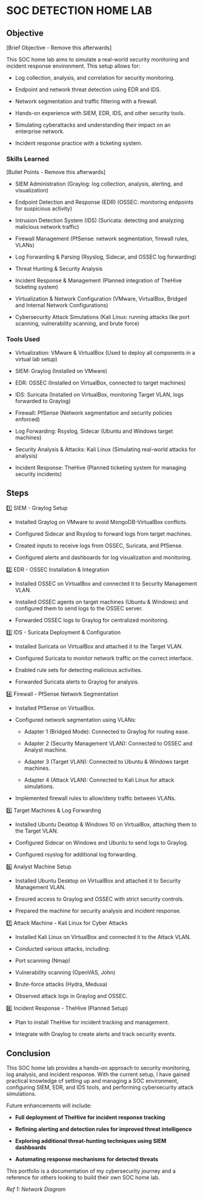 # SOC DETECTION HOME LAB

## Objective
[Brief Objective - Remove this afterwards]

This SOC home lab aims to simulate a real-world security monitoring and incident response environment. This setup allows for:

* Log collection, analysis, and correlation for security monitoring.

* Endpoint and network threat detection using EDR and IDS.

* Network segmentation and traffic filtering with a firewall.

* Hands-on experience with SIEM, EDR, IDS, and other security tools.

* Simulating cyberattacks and understanding their impact on an enterprise network.

* Incident response practice with a ticketing system.

### Skills Learned
[Bullet Points - Remove this afterwards]

* SIEM Administration (Graylog: log collection, analysis, alerting, and visualization)

* Endpoint Detection and Response (EDR) (OSSEC: monitoring endpoints for suspicious activity)

* Intrusion Detection System (IDS) (Suricata: detecting and analyzing malicious network traffic)

* Firewall Management (PfSense: network segmentation, firewall rules, VLANs)

* Log Forwarding & Parsing (Rsyslog, Sidecar, and OSSEC log forwarding)

* Threat Hunting & Security Analysis

* Incident Response & Management (Planned integration of TheHive ticketing system)

* Virtualization & Network Configuration (VMware, VirtualBox, Bridged and Internal Network Configurations)

* Cybersecurity Attack Simulations (Kali Linux: running attacks like port scanning, vulnerability scanning, and brute force)
### Tools Used

* Virtualization: VMware & VirtualBox (Used to deploy all components in a virtual lab setup)

* SIEM: Graylog (Installed on VMware)

* EDR: OSSEC (Installed on VirtualBox, connected to target machines)

* IDS: Suricata (Installed on VirtualBox, monitoring Target VLAN, logs forwarded to Graylog)

* Firewall: PfSense (Network segmentation and security policies enforced)

* Log Forwarding: Rsyslog, Sidecar (Ubuntu and Windows target machines)

* Security Analysis & Attacks: Kali Linux (Simulating real-world attacks for analysis)

* Incident Response: TheHive (Planned ticketing system for managing security incidents)

## Steps
1️⃣ SIEM - Graylog Setup

* Installed Graylog on VMware to avoid MongoDB-VirtualBox conflicts.

* Configured Sidecar and Rsyslog to forward logs from target machines.

* Created inputs to receive logs from OSSEC, Suricata, and PfSense.

* Configured alerts and dashboards for log visualization and monitoring.

2️⃣ EDR - OSSEC Installation & Integration

* Installed OSSEC on VirtualBox and connected it to Security Management VLAN.

* Installed OSSEC agents on target machines (Ubuntu & Windows) and configured them to send logs to the OSSEC server.

* Forwarded OSSEC logs to Graylog for centralized monitoring.

3️⃣ IDS - Suricata Deployment & Configuration

* Installed Suricata on VirtualBox and attached it to the Target VLAN.

* Configured Suricata to monitor network traffic on the correct interface.

* Enabled rule sets for detecting malicious activities.

* Forwarded Suricata alerts to Graylog for analysis.

4️⃣ Firewall - PfSense Network Segmentation

* Installed PfSense on VirtualBox.

* Configured network segmentation using VLANs:

  * Adapter 1 (Bridged Mode): Connected to Graylog for routing ease.

  * Adapter 2 (Security Management VLAN): Connected to OSSEC and Analyst machine.

  * Adapter 3 (Target VLAN): Connected to Ubuntu & Windows target machines.

  * Adapter 4 (Attack VLAN): Connected to Kali Linux for attack simulations.

* Implemented firewall rules to allow/deny traffic between VLANs.

5️⃣ Target Machines & Log Forwarding

* Installed Ubuntu Desktop & Windows 10 on VirtualBox, attaching them to the Target VLAN.

* Configured Sidecar on Windows and Ubuntu to send logs to Graylog.

* Configured rsyslog for additional log forwarding.

6️⃣ Analyst Machine Setup

* Installed Ubuntu Desktop on VirtualBox and attached it to Security Management VLAN.

* Ensured access to Graylog and OSSEC with strict security controls.

* Prepared the machine for security analysis and incident response.

7️⃣ Attack Machine - Kali Linux for Cyber Attacks

* Installed Kali Linux on VirtualBox and connected it to the Attack VLAN.

* Conducted various attacks, including:

* Port scanning (Nmap)

* Vulnerability scanning (OpenVAS, John)

* Brute-force attacks (Hydra, Medusa)

* Observed attack logs in Graylog and OSSEC.

8️⃣ Incident Response - TheHive (Planned Setup)

* Plan to install TheHive for incident tracking and management.

* Integrate with Graylog to create alerts and track security events.

## Conclusion

This SOC home lab provides a hands-on approach to security monitoring, log analysis, and incident response. With the current setup, I have gained practical knowledge of setting up and managing a SOC environment, configuring SIEM, EDR, and IDS tools, and performing cybersecurity attack simulations.

Future enhancements will include:

* **Full deployment of TheHive for incident response tracking**

* **Refining alerting and detection rules for improved threat intelligence**

* **Exploring additional threat-hunting techniques using SIEM dashboards**

* **Automating response mechanisms for detected threats**

This portfolio is a documentation of my cybersecurity journey and a reference for others looking to build their own SOC home lab.

*Ref 1: Network Diagram*
